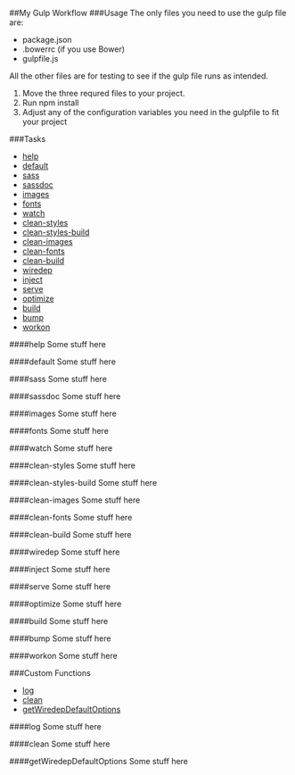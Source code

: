 ##My Gulp Workflow
###Usage
The only files you need to use the gulp file are:
- package.json
- .bowerrc (if you use Bower)
- gulpfile.js

All the other files are for testing to see if the gulp file runs as intended.

1. Move the three requred files to your project.
2. Run npm install
3. Adjust any of the configuration variables you need in the gulpfile to fit your project

###Tasks
- [help](#help)
- [default](#default)
- [sass](#sass)
- [sassdoc](#sassdoc)
- [images](#images)
- [fonts](#fonts)
- [watch](#watch)
- [clean-styles](#clean-styles)
- [clean-styles-build](#clean-styles-build)
- [clean-images](#clean-images)
- [clean-fonts](#clean-fonts)
- [clean-build](#clean-build)
- [wiredep](#wiredep)
- [inject](#inject)
- [serve](#serve)
- [optimize](#optimize)
- [build](#build)
- [bump](#bump)
- [workon](#workon)

####help
Some stuff here

####default
Some stuff here

####sass
Some stuff here

####sassdoc
Some stuff here

####images
Some stuff here

####fonts
Some stuff here

####watch
Some stuff here

####clean-styles
Some stuff here

####clean-styles-build
Some stuff here

####clean-images
Some stuff here

####clean-fonts
Some stuff here

####clean-build
Some stuff here

####wiredep
Some stuff here

####inject
Some stuff here

####serve
Some stuff here

####optimize
Some stuff here

####build
Some stuff here

####bump
Some stuff here

####workon
Some stuff here

###Custom Functions
- [log](#log)
- [clean](#clean)
- [getWiredepDefaultOptions](#getWiredepDefaultOptions)

####log
Some stuff here

####clean
Some stuff here

####getWiredepDefaultOptions
Some stuff here